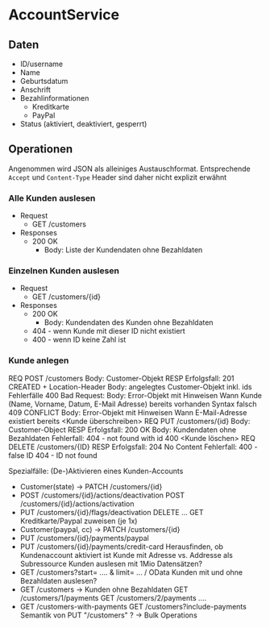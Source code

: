 # AccountService

## Daten
- ID/username
- Name
- Geburtsdatum
- Anschrift
- Bezahlinformationen
  - Kreditkarte
  - PayPal
- Status (aktiviert, deaktiviert, gesperrt)

## Operationen   

Angenommen wird JSON als alleiniges Austauschformat. Entsprechende `Accept` und `Content-Type`
Header sind daher nicht explizit erwähnt

### Alle Kunden auslesen

- Request
  - GET /customers
- Responses
  - 200 OK
    - Body: Liste der Kundendaten ohne Bezahldaten

### Einzelnen Kunden auslesen

- Request
    - GET /customers/{id}
- Responses
  - 200 OK
    - Body: Kundendaten des Kunden ohne Bezahldaten
  - 404 - wenn Kunde mit dieser ID nicht existiert
  - 400 - wenn ID keine Zahl ist

### Kunde anlegen

REQ
POST
/customers
Body: Customer-Objekt
RESP
Erfolgsfall:
201 CREATED + Location-Header
Body: angelegtes Customer-Objekt inkl. ids
Fehlerfälle
400 Bad Request:
Body: Error-Objekt mit Hinweisen
Wann
Kunde (Name, Vorname, Datum, E-Mail Adresse) bereits vorhanden
Syntax falsch
409 CONFLICT
Body: Error-Objekt mit Hinweisen
Wann
E-Mail-Adresse existiert bereits
<Kunde überschreiben>
REQ
PUT
/customers/{id}
Body: Customer-Object
RESP
Erfolgsfall:
200 OK
Body: Kundendaten ohne Bezahldaten
Fehlerfall:
404 - not found with id
400
<Kunde löschen>
REQ
DELETE
/customers/{ID}
RESP
Erfolgsfall:
204 No Content
Fehlerfall:
400 - false ID
404 - ID not found


Spezialfälle:
(De-)Aktivieren eines Kunden-Accounts
- Customer(state) -> PATCH /customers/{id}
- POST /customers/{id}/actions/deactivation
  POST /customers/{id}/actions/activation
- PUT /customers/{id}/flags/deactivation
  DELETE ...
  GET
  Kreditkarte/Paypal zuweisen (je 1x)
- Customer(paypal, cc) -> PATCH /customers/{id}
- PUT /customers/{id}/payments/paypal
- PUT /customers/{id}/payments/credit-card
  Herausfinden, ob Kundenaccount aktiviert ist
  Kunde mit Adresse vs. Addresse als Subressource
  Kunden auslesen mit 1Mio Datensätzen?
- GET /customers?start= .... & limit= ... / OData
  Kunden mit und ohne Bezahldaten auslesen?
- GET /customers -> Kunden ohne Bezahldaten
  GET /customers/1/payments
  GET /customers/2/payments
  ....
- GET /customers-with-payments
  GET /customers?include-payments
  Semantik von PUT "/customers" ? -> Bulk Operations


